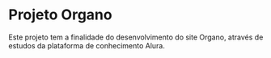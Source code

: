 
# Projeto Organo

Este projeto tem a finalidade do desenvolvimento
do site Organo, através de estudos da plataforma
de conhecimento Alura.